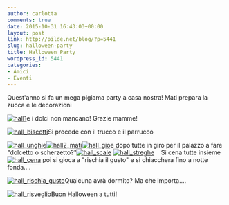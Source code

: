 ```yaml
---
author: carlotta
comments: true
date: 2015-10-31 16:43:03+00:00
layout: post
link: http://pilde.net/blog/?p=5441
slug: halloween-party
title: Halloween Party
wordpress_id: 5441
categories:
- Amici
- Eventi
---
```


Quest'anno si fa un mega pigiama party a casa nostra! Mati prepara la zucca e le decorazioni

[![hall1](http://pilde.net/blog/wp-content/uploads/2016/01/hall11.jpg)](http://pilde.net/blog/wp-content/uploads/2016/01/hall11.jpg)e i dolci non mancano! Grazie mamme!

[![hall_biscotti](http://pilde.net/blog/wp-content/uploads/2016/01/hall_biscotti.jpg)](http://pilde.net/blog/wp-content/uploads/2016/01/hall_biscotti.jpg)Si procede con il trucco e il parrucco

[![hall_unghie](http://pilde.net/blog/wp-content/uploads/2016/01/hall_unghie.jpg)](http://pilde.net/blog/wp-content/uploads/2016/01/hall_unghie.jpg)[![hall2_mati](http://pilde.net/blog/wp-content/uploads/2016/01/hall2_mati.jpg)](http://pilde.net/blog/wp-content/uploads/2016/01/hall2_mati.jpg)[![hall_gio](http://pilde.net/blog/wp-content/uploads/2016/01/hall_gio.png)](http://pilde.net/blog/wp-content/uploads/2016/01/hall_gio.png)e dopo tutte in giro per il palazzo a fare "dolcetto o scherzetto?"[![hall_scale](http://pilde.net/blog/wp-content/uploads/2016/01/hall_scale.jpg)](http://pilde.net/blog/wp-content/uploads/2016/01/hall_scale.jpg) [![hall_streghe](http://pilde.net/blog/wp-content/uploads/2016/01/hall_streghe.jpg)](http://pilde.net/blog/wp-content/uploads/2016/01/hall_streghe.jpg)    Si cena tutte insieme [![hall_cena](http://pilde.net/blog/wp-content/uploads/2016/01/hall_cena.jpg)](http://pilde.net/blog/wp-content/uploads/2016/01/hall_cena.jpg) poi si gioca a "rischia il gusto" e si chiacchera fino a notte fonda....

[![hall_rischia_gusto](http://pilde.net/blog/wp-content/uploads/2016/01/hall_rischia_gusto.jpg)](http://pilde.net/blog/wp-content/uploads/2016/01/hall_rischia_gusto.jpg)Qualcuna avrà dormito? Ma che importa....

[![hall_risveglio](http://pilde.net/blog/wp-content/uploads/2016/01/hall_risveglio.jpg)](http://pilde.net/blog/wp-content/uploads/2016/01/hall_risveglio.jpg)Buon Halloween a tutti!
